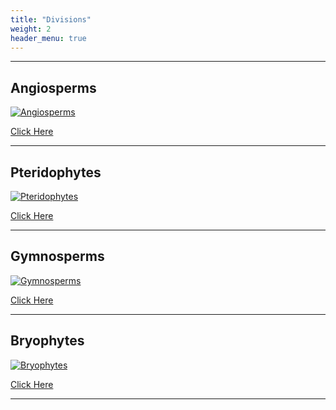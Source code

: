 ```yaml
---
title: "Divisions"
weight: 2
header_menu: true
---
```


---

## Angiosperms

<!-- ![Angiosperms](images/angiosperms.jpg) -->

[![Angiosperms](images/angiosperms.jpg "Angiosperms")](https://database.indianpcd.org/ang.html)

[Click Here](https://database.indianpcd.org/ang.html)

---

## Pteridophytes

[![Pteridophytes](images/pteridophytes.jpg "Pteridophytes")](https://database.indianpcd.org/Pte.html)

[Click Here](https://database.indianpcd.org/Pte.html)

---

## Gymnosperms

[![Gymnosperms](images/gymnosperms.jpg "Gymnosperms")](https://database.indianpcd.org/gym.html)

[Click Here](https://database.indianpcd.org/gym.html)

---

## Bryophytes

[![Bryophytes](images/Bryophytes.jpg "Bryophytes")](https://database.indianpcd.org/Bry.html)

[Click Here](https://database.indianpcd.org/Bry.html)

---
